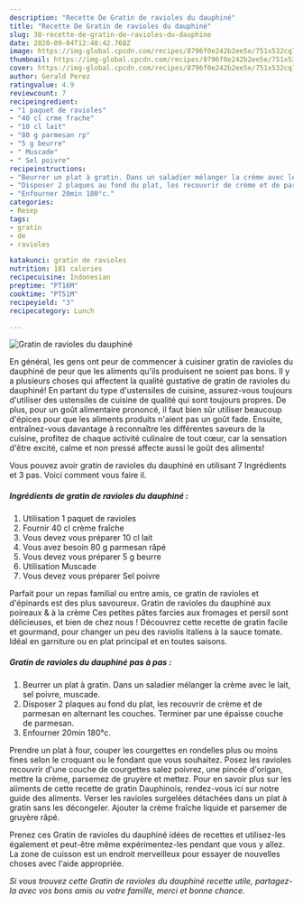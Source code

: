 ```yaml
---
description: "Recette De Gratin de ravioles du dauphiné"
title: "Recette De Gratin de ravioles du dauphiné"
slug: 38-recette-de-gratin-de-ravioles-du-dauphine
date: 2020-09-04T12:48:42.768Z
image: https://img-global.cpcdn.com/recipes/8796f0e242b2ee5e/751x532cq70/gratin-de-ravioles-du-dauphine-photo-principale-de-la-recette.jpg
thumbnail: https://img-global.cpcdn.com/recipes/8796f0e242b2ee5e/751x532cq70/gratin-de-ravioles-du-dauphine-photo-principale-de-la-recette.jpg
cover: https://img-global.cpcdn.com/recipes/8796f0e242b2ee5e/751x532cq70/gratin-de-ravioles-du-dauphine-photo-principale-de-la-recette.jpg
author: Gerald Perez
ratingvalue: 4.9
reviewcount: 7
recipeingredient:
- "1 paquet de ravioles"
- "40 cl crme frache"
- "10 cl lait"
- "80 g parmesan rp"
- "5 g beurre"
- " Muscade"
- " Sel poivre"
recipeinstructions:
- "Beurrer un plat à gratin. Dans un saladier mélanger la crème avec le lait, sel poivre, muscade."
- "Disposer 2 plaques au fond du plat, les recouvrir de crème et de parmesan en alternant les couches. Terminer par une épaisse couche de parmesan."
- "Enfourner 20min 180°c."
categories:
- Resep
tags:
- gratin
- de
- ravioles

katakunci: gratin de ravioles 
nutrition: 181 calories
recipecuisine: Indonesian
preptime: "PT16M"
cooktime: "PT51M"
recipeyield: "3"
recipecategory: Lunch

---
```



![Gratin de ravioles du dauphiné](https://img-global.cpcdn.com/recipes/8796f0e242b2ee5e/751x532cq70/gratin-de-ravioles-du-dauphine-photo-principale-de-la-recette.jpg)

En général, les gens ont peur de commencer à cuisiner gratin de ravioles du dauphiné de peur que les aliments qu'ils produisent ne soient pas bons. Il y a plusieurs choses qui affectent la qualité gustative de gratin de ravioles du dauphiné! En partant du type d'ustensiles de cuisine, assurez-vous toujours d'utiliser des ustensiles de cuisine de qualité qui sont toujours propres. De plus, pour un goût alimentaire prononcé, il faut bien sûr utiliser beaucoup d'épices pour que les aliments produits n'aient pas un goût fade. Ensuite, entraînez-vous davantage à reconnaître les différentes saveurs de la cuisine, profitez de chaque activité culinaire de tout cœur, car la sensation d'être excité, calme et non pressé affecte aussi le goût des aliments!

<!--inarticleads1-->

Vous pouvez avoir gratin de ravioles du dauphiné en utilisant 7 Ingrédients et 3 pas. Voici comment vous faire il.

##### Ingrédients de gratin de ravioles du dauphiné :

1. Utilisation 1 paquet de ravioles
1. Fournir 40 cl crème fraîche
1. Vous devez vous préparer 10 cl lait
1. Vous avez besoin 80 g parmesan râpé
1. Vous devez vous préparer 5 g beurre
1. Utilisation  Muscade
1. Vous devez vous préparer  Sel poivre


Parfait pour un repas familial ou entre amis, ce gratin de ravioles et d&#39;épinards est des plus savoureux. Gratin de ravioles du dauphiné aux poireaux &amp; à la crème Ces petites pâtes farcies aux fromages et persil sont délicieuses, et bien de chez nous ! Découvrez cette recette de gratin facile et gourmand, pour changer un peu des raviolis italiens à la sauce tomate. Idéal en garniture ou en plat principal et en toutes saisons. 

<!--inarticleads2-->

##### Gratin de ravioles du dauphiné pas à pas :

1. Beurrer un plat à gratin. Dans un saladier mélanger la crème avec le lait, sel poivre, muscade.
1. Disposer 2 plaques au fond du plat, les recouvrir de crème et de parmesan en alternant les couches. Terminer par une épaisse couche de parmesan.
1. Enfourner 20min 180°c.


Prendre un plat à four, couper les courgettes en rondelles plus ou moins fines selon le croquant ou le fondant que vous souhaitez. Posez les ravioles recouvrir d&#39;une couche de courgettes salez poivrez, une pincée d&#39;origan, mettre la crème, parsemez de gruyère et mettez. Pour en savoir plus sur les aliments de cette recette de gratin Dauphinois, rendez-vous ici sur notre guide des aliments. Verser les ravioles surgelées détachées dans un plat à gratin sans les décongeler. Ajouter la crème fraîche liquide et parsemer de gruyère râpé. 

<!--inarticleads1-->

<p>
Prenez ces Gratin de ravioles du dauphiné idées de recettes et utilisez-les également et peut-être même expérimentez-les pendant que vous y allez. La zone de cuisson est un endroit merveilleux pour essayer de nouvelles choses avec l'aide appropriée.
</p>

<p>
<i>Si vous trouvez cette Gratin de ravioles du dauphiné recette utile, partagez-la avec vos bons amis ou votre famille, merci et bonne chance.</i>
</p>
